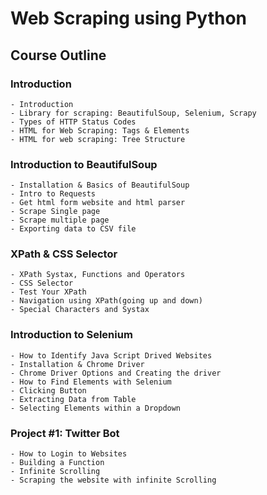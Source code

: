 # Web Scraping using Python
## Course Outline
### Introduction
	- Introduction
	- Library for scraping: BeautifulSoup, Selenium, Scrapy
	- Types of HTTP Status Codes
	- HTML for Web Scraping: Tags & Elements
	- HTML for web scraping: Tree Structure
### Introduction to BeautifulSoup
	- Installation & Basics of BeautifulSoup
	- Intro to Requests
	- Get html form website and html parser
	- Scrape Single page
	- Scrape multiple page
	- Exporting data to CSV file
### XPath & CSS Selector
	- XPath Systax, Functions and Operators
	- CSS Selector
	- Test Your XPath
	- Navigation using XPath(going up and down)
	- Special Characters and Systax
### Introduction to Selenium
	- How to Identify Java Script Drived Websites
	- Installation & Chrome Driver
	- Chrome Driver Options and Creating the driver
	- How to Find Elements with Selenium
	- Clicking Button
	- Extracting Data from Table
	- Selecting Elements within a Dropdown
### Project #1: Twitter Bot
	- How to Login to Websites
	- Building a Function
	- Infinite Scrolling
	- Scraping the website with infinite Scrolling
